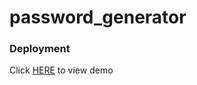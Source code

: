 # password_generator

### Deployment

Click [HERE](https://thirsty-stonebraker-f85263.netlify.com/) to view demo
